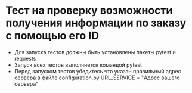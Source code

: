 ﻿# Тест на проверку возможности получения информации по заказу с помощью его ID
- Для запуска тестов должны быть установлены пакеты pytest и requests
- Запуск всех тестов выполянется командой pytest
- Перед запуском тестов убедитесь что указан правильный адрес сервера в файле configuration.py URL_SERVICE = "Адрес вашего сервера"